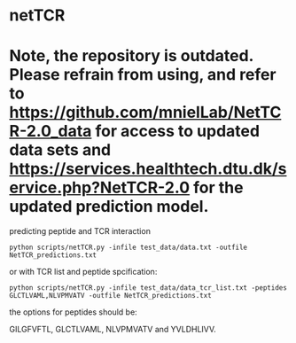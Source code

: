 # netTCR

# Note, the repository is outdated. Please refrain from using, and refer to https://github.com/mnielLab/NetTCR-2.0_data for access to updated data sets and https://services.healthtech.dtu.dk/service.php?NetTCR-2.0 for the updated prediction model.
predicting peptide and TCR interaction

`python scripts/netTCR.py -infile test_data/data.txt -outfile NetTCR_predictions.txt`

or with TCR list and peptide spcification:

`python scripts/netTCR.py -infile test_data/data_tcr_list.txt -peptides GLCTLVAML,NLVPMVATV -outfile NetTCR_predictions.txt`

the options for peptides should be:

GILGFVFTL, GLCTLVAML, NLVPMVATV and YVLDHLIVV. 
